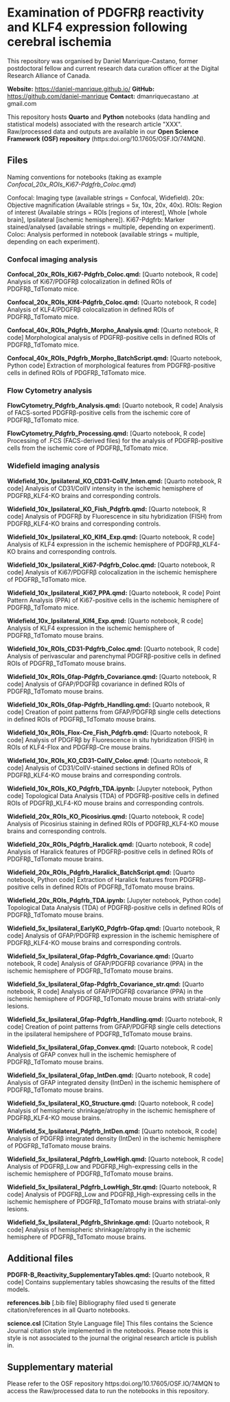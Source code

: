 # Examination of PDGFRβ reactivity and KLF4 expression following cerebral ischemia

This repository was organised by Daniel Manrique-Castano, former postdoctoral fellow and current research data curation officer at the Digital Research Alliance of Canada.

**Website:** https://daniel-manrique.github.io/
**GitHub:** https://github.com/daniel-manrique
**Contact:** dmanriquecastano .at gmail.com

This repository hosts **Quarto** and **Python** notebooks (data handling and statistical models) associated with the research article "XXX". Raw/processed data and outputs are available in our **Open Science Framework (OSF) repository** (https:doi.org/10.17605/OSF.IO/74MQN).

## Files

Naming conventions for notebooks (taking as example *Confocal_20x_ROIs_Ki67-Pdgfrb_Coloc.qmd*)

Confocal: Imaging type (available strings = Confocal, Widefield).
20x: Objective magnification (Available strings = 5x, 10x, 20x, 40x).
ROIs: Region of interest (Available strings = ROIs [regions of interest], Whole [whole brain], Ipsilateral [ischemic hemisphere]).
Ki67-Pdgfrb: Marker stained/analysed (available strings = multiple, depending on experiment).
Coloc: Analysis performed in notebook (available strings = multiple, depending on each experiment).


### Confocal imaging analysis

**Confocal_20x_ROIs_Ki67-Pdgfrb_Coloc.qmd:** [Quarto notebook, R code] Analysis of Ki67/PDGFRβ colocalization in defined ROIs of PDGFRβ_TdTomato mice.

**Confocal_20x_ROIs_Klf4-Pdgfrb_Coloc.qmd:** [Quarto notebook, R code] Analysis of KLF4/PDGFRβ colocalization in defined ROIs of PDGFRβ_TdTomato mice.

**Confocal_40x_ROIs_Pdgfrb_Morpho_Analysis.qmd:** [Quarto notebook, R code] Morphological analysis of PDGFRβ-positive cells in defined ROIs of PDGFRβ_TdTomato mice.

**Confocal_40x_ROIs_Pdgfrb_Morpho_BatchScript.qmd:** [Quarto notebook, Python code] Extraction of morphological features from PDGFRβ-positive cells in defined ROIs of PDGFRβ_TdTomato mice.


### Flow Cytometry analysis

**FlowCytometry_Pdgfrb_Analysis.qmd:** [Quarto notebook, R code] Analysis of FACS-sorted PDGFRβ-positive cells from the ischemic core of PDGFRβ_TdTomato mice.

**FlowCytometry_Pdgfrb_Processing.qmd:** [Quarto notebook, R code] Processing of .FCS (FACS-derived files) for the analysis of PDGFRβ-positive cells from the ischemic core of PDGFRβ_TdTomato mice.


### Widefield imaging analysis

**Widefield_10x_Ipsilateral_KO_CD31-ColIV_Inten.qmd:** [Quarto notebook, R code] Analysis of CD31/ColIV intensity in the ischemic hemisphere of PDGFRβ_KLF4-KO brains and corresponding controls.

**Widefield_10x_Ipsilateral_KO_Fish_Pdgfrb.qmd:** [Quarto notebook, R code] Analysis of PDGFRβ by Fluorescence in situ hybridization (FISH) from PDGFRβ_KLF4-KO brains and corresponding controls.

**Widefield_10x_Ipsilateral_KO_Klf4_Exp.qmd:** [Quarto notebook, R code] Analysis of KLF4 expression in the ischemic hemisphere of PDGFRβ_KLF4-KO brains and corresponding controls.

**Widefield_10x_Ipsilateral_Ki67-Pdgfrb_Coloc.qmd:** [Quarto notebook, R code] Analysis of Ki67/PDGFRβ colocalization in the ischemic hemisphere of PDGFRβ_TdTomato mice.

**Widefield_10x_Ipsilateral_Ki67_PPA.qmd:** [Quarto notebook, R code] Point Pattern Analysis (PPA) of Ki67-positive cells in the ischemic hemisphere of PDGFRβ_TdTomato mice.

**Widefield_10x_Ipsilateral_Klf4_Exp.qmd:** [Quarto notebook, R code] Analysis of KLF4 expression in the ischemic hemisphere of PDGFRβ_TdTomato mouse brains.

**Widefield_10x_ROIs_CD31-Pdgfrb_Coloc.qmd:** [Quarto notebook, R code] Analysis of perivascular and parenchymal PDGFRβ-positive cells in defined ROIs of PDGFRβ_TdTomato mouse brains.

**Widefield_10x_ROIs_Gfap-Pdgfrb_Covariance.qmd:** [Quarto notebook, R code] Analysis of GFAP/PDGFRβ covariance in defined ROIs of PDGFRβ_TdTomato mouse brains.

**Widefield_10x_ROIs_Gfap-Pdgfrb_Handling.qmd:** [Quarto notebook, R code] Creation of point patterns from GFAP/PDGFRβ single cells detections in defined ROIs of PDGFRβ_TdTomato mouse brains.

**Widefield_10x_ROIs_Flox-Cre_Fish_Pdgfrb.qmd:** [Quarto notebook, R code] Analysis of PDGFRβ by Fluorescence in situ hybridization (FISH) in ROIs of KLF4-Flox and PDGFRβ-Cre mouse brains.

**Widefield_10x_ROIs_KO_CD31-ColIV_Coloc.qmd:** [Quarto notebook, R code] Analysis of CD31/ColIV-stained sections in defined ROIs of PDGFRβ_KLF4-KO mouse brains and corresponding controls.
 
**Widefield_10x_ROIs_KO_Pdgfrb_TDA.ipynb:** [Jupyter notebook, Python code] Topological Data Analysis (TDA) of PDGFRβ-positive cells in defined ROIs of PDGFRβ_KLF4-KO mouse brains and corresponding controls. 

**Widefield_20x_ROIs_KO_Picosirius.qmd:** [Quarto notebook, R code] Analysis of Picosirius staining in defined ROIs of PDGFRβ_KLF4-KO mouse brains and corresponding controls.

**Widefield_20x_ROIs_Pdgfrb_Haralick.qmd:** [Quarto notebook, R code] Analysis of Haralick features of PDGFRβ-positive cells in defined ROIs of PDGFRβ_TdTomato mouse brains.

**Widefield_20x_ROIs_Pdgfrb_Haralick_BatchScript.qmd:** [Quarto notebook, Python code] Extraction of Haralick features from PDGFRβ-positive cells in defined ROIs of PDGFRβ_TdTomato mouse brains.

**Widefield_20x_ROIs_Pdgfrb_TDA.ipynb:** [Jupyter notebook, Python code] Topological Data Analysis (TDA) of PDGFRβ-positive cells in defined ROIs of PDGFRβ_TdTomato mouse brains. 

**Widefield_5x_Ipsilateral_EarlyKO_Pdgfrb-Gfap.qmd:** [Quarto notebook, R code] Analysis of GFAP/PDGFRβ expression in the ischemic hemisphere of PDGFRβ_KLF4-KO mouse brains and corresponding controls.

**Widefield_5x_Ipsilateral_Gfap-Pdgfrb_Covariance.qmd:** [Quarto notebook, R code] Analysis of GFAP/PDGFRβ covariance (PPA) in the ischemic hemisphere of PDGFRβ_TdTomato mouse brains.

**Widefield_5x_Ipsilateral_Gfap-Pdgfrb_Covariance_str.qmd:** [Quarto notebook, R code] Analysis of GFAP/PDGFRβ covariance (PPA) in the ischemic hemisphere of PDGFRβ_TdTomato mouse brains with striatal-only lesions.

**Widefield_5x_Ipsilateral_Gfap-Pdgfrb_Handling.qmd:** [Quarto notebook, R code] Creation of point patterns from GFAP/PDGFRβ single cells detections in the ipsilateral hemipshere of PDGFRβ_TdTomato mouse brains.

**Widefield_5x_Ipsilateral_Gfap_Convex.qmd:** [Quarto notebook, R code] Analysis of GFAP convex hull in the ischemic hemisphere of PDGFRβ_TdTomato mouse brains.

**Widefield_5x_Ipsilateral_Gfap_IntDen.qmd:** [Quarto notebook, R code] Analysis of GFAP integrated density (IntDen) in the ischemic hemisphere of PDGFRβ_TdTomato mouse brains.

**Widefield_5x_Ipsilateral_KO_Structure.qmd:** [Quarto notebook, R code] Analysis of hemispheric shrinkage/atrophy in the ischemic hemisphere of PDGFRβ_KLF4-KO mouse brains.

**Widefield_5x_Ipsilateral_Pdgfrb_IntDen.qmd:** [Quarto notebook, R code] Analysis of PDGFRβ integrated density (IntDen) in the ischemic hemisphere of PDGFRβ_TdTomato mouse brains.

**Widefield_5x_Ipsilateral_Pdgfrb_LowHigh.qmd:** [Quarto notebook, R code] Analysis of PDGFRβ_Low and PDGFRβ_High-expressing cells in the ischemic hemisphere of PDGFRβ_TdTomato mouse brains.

**Widefield_5x_Ipsilateral_Pdgfrb_LowHigh_Str.qmd:** [Quarto notebook, R code] Analysis of PDGFRβ_Low and PDGFRβ_High-expressing cells in the ischemic hemisphere of PDGFRβ_TdTomato mouse brains with striatal-only lesions.

**Widefield_5x_Ipsilateral_Pdgfrb_Shrinkage.qmd:** [Quarto notebook, R code] Analysis of hemispheric shrinkage/atrophy in the ischemic hemisphere of PDGFRβ_TdTomato mouse brains.


## Additional files

**PDGFR-B_Reactivity_SupplementaryTables.qmd:** [Quarto notebook, R code] Contains supplementary tables showcasing the results of the fitted models. 

**references.bib** [.bib file] Bibliography filed used ti generate citation/references in all Quarto notebooks. 

**science.csl** [Citation Style Language file] This files contains the Science Journal citation style implemented in the notebooks. Please note this is style is not associated to the journal the original research article is publish in. 


## Supplementary material

Please refer to the OSF repository https:doi.org/10.17605/OSF.IO/74MQN to access the Raw/processed data to run the notebooks in this repository.